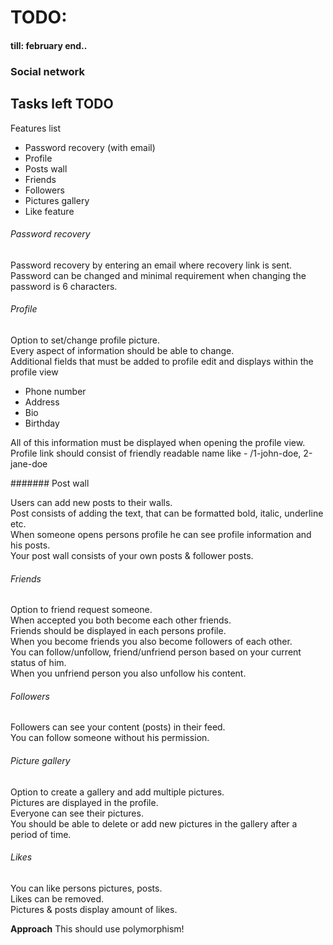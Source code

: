 # TODO:
#### till: february end..

### Social network

## Tasks left TODO
Features list  
- Password recovery (with email)
- Profile
- Posts wall
- Friends
- Followers
- Pictures gallery
- Like feature

###### Password recovery

Password recovery by entering an email where recovery link is sent.  
Password can be changed and minimal requirement when changing the password is 6 characters.

###### Profile

Option to set/change profile picture.  
Every aspect of information should be able to change.  
Additional fields that must be added to profile edit and displays within the profile view  
- Phone number
- Address
- Bio
- Birthday

All of this information must be displayed when opening the profile view.
Profile link should consist of friendly readable name like - /1-john-doe, 2-jane-doe

####### Post wall

Users can add new posts to their walls.  
Post consists of adding the text, that can be formatted bold, italic, underline etc.  
When someone opens persons profile he can see profile information and his posts.  
Your post wall consists of your own posts & follower posts.  

###### Friends

Option to friend request someone.  
When accepted you both become each other friends.  
Friends should be displayed in each persons profile.    
When you become friends you also become followers of each other.  
You can follow/unfollow, friend/unfriend person based on your current status of him.  
When you unfriend person you also unfollow his content.  

###### Followers  

Followers can see your content (posts) in their feed.  
You can follow someone without his permission.  

###### Picture gallery  

Option to create a gallery and add multiple pictures.  
Pictures are displayed in the profile.  
Everyone can see their pictures.  
You should be able to delete or add new pictures in the gallery after a period of time.  

###### Likes

You can like persons pictures, posts.  
Likes can be removed.  
Pictures & posts display amount of likes.  

**Approach** This should use polymorphism!
